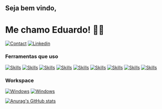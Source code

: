 ## Seja bem vindo, 

# Me chamo Eduardo! 🐱‍👤

[![Contact](https://img.shields.io/badge/Gmail-D14836?style=for-the-badge&logo=gmail&logoColor=white)](mailto:dudu.hit@gmail.com)
[![Linkedin](https://img.shields.io/badge/LinkedIn-0077B5?style=for-the-badge&logo=linkedin&logoColor=white)](https://www.linkedin.com/in/eduardo-sohne-62a183118/)

### Ferramentas que uso 
[![Skills](https://img.shields.io/badge/HTML5-E34F26?style=for-the-badge&logo=html5&logoColor=white)](https://img.shields.io/badge/)
[![Skills](https://img.shields.io/badge/CSS3-1572B6?style=for-the-badge&logo=css3&logoColor=white)](https://img.shields.io/badge/)
[![Skills](https://img.shields.io/badge/JavaScript-F7DF1E?style=for-the-badge&logo=javascript&logoColor=black)](https://img.shields.io/badge/)
[![Skills](https://img.shields.io/badge/Node.js-43853D?style=for-the-badge&logo=node.js&logoColor=white)](https://img.shields.io/badge/)
[![Skills](https://img.shields.io/badge/TypeScript-007ACC?style=for-the-badge&logo=typescript&logoColor=white)](https://img.shields.io/badge/)
[![Skills](https://img.shields.io/badge/Sass-CC6699?style=for-the-badge&logo=sass&logoColor=white)](https://img.shields.io/badge/)
[![Skills](https://img.shields.io/badge/React-20232A?style=for-the-badge&logo=react&logoColor=61DAFB)](https://img.shields.io/badge/)
[![Skills](https://img.shields.io/badge/React_Native-20232A?style=for-the-badge&logo=react&logoColor=61DAFB)](https://img.shields.io/badge/)
[![Skills](https://img.shields.io/badge/Sass-CC6699?style=for-the-badge&logo=sass&logoColor=white)](https://img.shields.io/badge/)

### Workspace
[![Windows](https://img.shields.io/badge/Windows-0078D6?style=for-the-badge&logo=windows&logoColor=white)](https://img.shields.io/badge/)
[![Windows](https://img.shields.io/badge/Intel-Core_i5_10th-0071C5?style=for-the-badge&logo=intel&logoColor=white)](https://img.shields.io/badge/)

[![Anurag's GitHub stats](https://github-readme-stats.vercel.app/api?username=dudusohne&hide=prs,contribs&count_private=true&show_icons=true)](https://github.com/anuraghazra/github-readme-stats)
